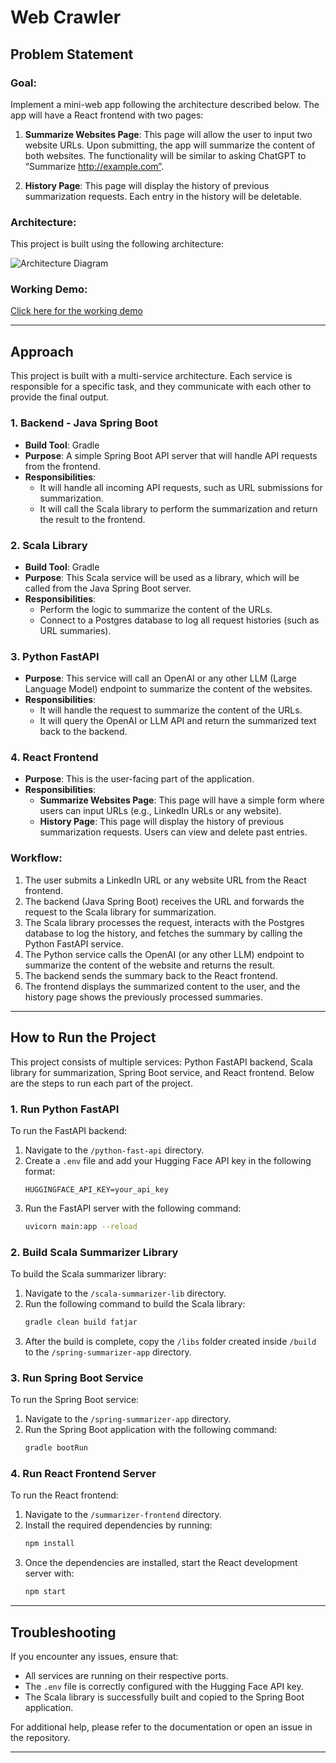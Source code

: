 # Web Crawler

## Problem Statement

### Goal:
Implement a mini-web app following the architecture described below. The app will have a React frontend with two pages:

1. **Summarize Websites Page**: This page will allow the user to input two website URLs. Upon submitting, the app will summarize the content of both websites. The functionality will be similar to asking ChatGPT to “Summarize http://example.com”.
   
2. **History Page**: This page will display the history of previous summarization requests. Each entry in the history will be deletable.

### Architecture:
This project is built using the following architecture:

![Architecture Diagram](https://github.com/user-attachments/assets/9d053705-1c69-41a3-bfef-90f6a5252a27)

### Working Demo:
[Click here for the working demo](https://drive.google.com/drive/u/1/folders/16pq_kv69E5QTsnHtIvNexBjASmYWIUwO)

---

## Approach

This project is built with a multi-service architecture. Each service is responsible for a specific task, and they communicate with each other to provide the final output.

### 1. **Backend - Java Spring Boot**
   - **Build Tool**: Gradle
   - **Purpose**: A simple Spring Boot API server that will handle API requests from the frontend.
   - **Responsibilities**:
     - It will handle all incoming API requests, such as URL submissions for summarization.
     - It will call the Scala library to perform the summarization and return the result to the frontend.
   
### 2. **Scala Library**
   - **Build Tool**: Gradle
   - **Purpose**: This Scala service will be used as a library, which will be called from the Java Spring Boot server.
   - **Responsibilities**:
     - Perform the logic to summarize the content of the URLs.
     - Connect to a Postgres database to log all request histories (such as URL summaries).
   
### 3. **Python FastAPI**
   - **Purpose**: This service will call an OpenAI or any other LLM (Large Language Model) endpoint to summarize the content of the websites.
   - **Responsibilities**:
     - It will handle the request to summarize the content of the URLs.
     - It will query the OpenAI or LLM API and return the summarized text back to the backend.
   
### 4. **React Frontend**
   - **Purpose**: This is the user-facing part of the application.
   - **Responsibilities**:
     - **Summarize Websites Page**: This page will have a simple form where users can input URLs (e.g., LinkedIn URLs or any website).
     - **History Page**: This page will display the history of previous summarization requests. Users can view and delete past entries.

### Workflow:
1. The user submits a LinkedIn URL or any website URL from the React frontend.
2. The backend (Java Spring Boot) receives the URL and forwards the request to the Scala library for summarization.
3. The Scala library processes the request, interacts with the Postgres database to log the history, and fetches the summary by calling the Python FastAPI service.
4. The Python service calls the OpenAI (or any other LLM) endpoint to summarize the content of the website and returns the result.
5. The backend sends the summary back to the React frontend.
6. The frontend displays the summarized content to the user, and the history page shows the previously processed summaries.

---

## How to Run the Project

This project consists of multiple services: Python FastAPI backend, Scala library for summarization, Spring Boot service, and React frontend. Below are the steps to run each part of the project.

### 1. **Run Python FastAPI**

To run the FastAPI backend:

1. Navigate to the `/python-fast-api` directory.
2. Create a `.env` file and add your Hugging Face API key in the following format:
    ```env
    HUGGINGFACE_API_KEY=your_api_key
    ```
3. Run the FastAPI server with the following command:
    ```bash
    uvicorn main:app --reload
    ```

### 2. **Build Scala Summarizer Library**

To build the Scala summarizer library:

1. Navigate to the `/scala-summarizer-lib` directory.
2. Run the following command to build the Scala library:
    ```bash
    gradle clean build fatjar
    ```
3. After the build is complete, copy the `/libs` folder created inside `/build` to the `/spring-summarizer-app` directory.

### 3. **Run Spring Boot Service**

To run the Spring Boot service:

1. Navigate to the `/spring-summarizer-app` directory.
2. Run the Spring Boot application with the following command:
    ```bash
    gradle bootRun
    ```

### 4. **Run React Frontend Server**

To run the React frontend:

1. Navigate to the `/summarizer-frontend` directory.
2. Install the required dependencies by running:
    ```bash
    npm install
    ```
3. Once the dependencies are installed, start the React development server with:
    ```bash
    npm start
    ```

---

## Troubleshooting

If you encounter any issues, ensure that:

- All services are running on their respective ports.
- The `.env` file is correctly configured with the Hugging Face API key.
- The Scala library is successfully built and copied to the Spring Boot application.

For additional help, please refer to the documentation or open an issue in the repository.

---
